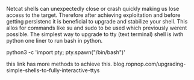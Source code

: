 Netcat shells can unexpectedly close or crash quickly making us lose access to the target. Therefore after achieving exploitation and before getting persistenc it is beneficial to upgrade and stabilize your shell. This allos for commands like su and sudo to be used which previously werent possible.
The simplest way to upgrade to tty (text terminal) shell is iwth python one liner to run bash in python.

python3 -c 'import pty; pty.spawn("/bin/bash")'

this link has more methods to achieve this. blog.ropnop.com/upgrading-simple-shells-to-fully-interactive-ttys
